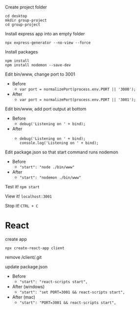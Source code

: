 Create project folder

```
cd desktop
mkdir group-project
cd group-project
```

Install express app into an empty folder

```
npx express-generator --no-view --force
```

Install packages

```
npm install
npm install nodemon --save-dev
```

Edit bin/www, change port to 3001

- Before
  - `var port = normalizePort(process.env.PORT || '3000');`
- After
  - `var port = normalizePort(process.env.PORT || '3001');`

Edit bin/www, add port output at bottom

- Before
  - `debug('Listening on ' + bind);`
- After
  - ```
    debug('Listening on ' + bind);
    console.log('Listening on ' + bind);
    ```

Edit package.json so that start command runs nodemon

- Before
  - `"start": "node ./bin/www"`
- After
  - `"start": "nodemon ./bin/www"`

Test it!
`npm start`

View it!
`localhost:3001`

Stop it!
`CTRL + C`

# React

create app

```
npx create-react-app client
```

remove /client/.git

update package.json

- Before
  - `"start": "react-scripts start",`
- After (windows)
  - `"start": "set PORT=3001 && react-scripts start",`
- After (mac)
  - `"start": "PORT=3001 && react-scripts start",`
